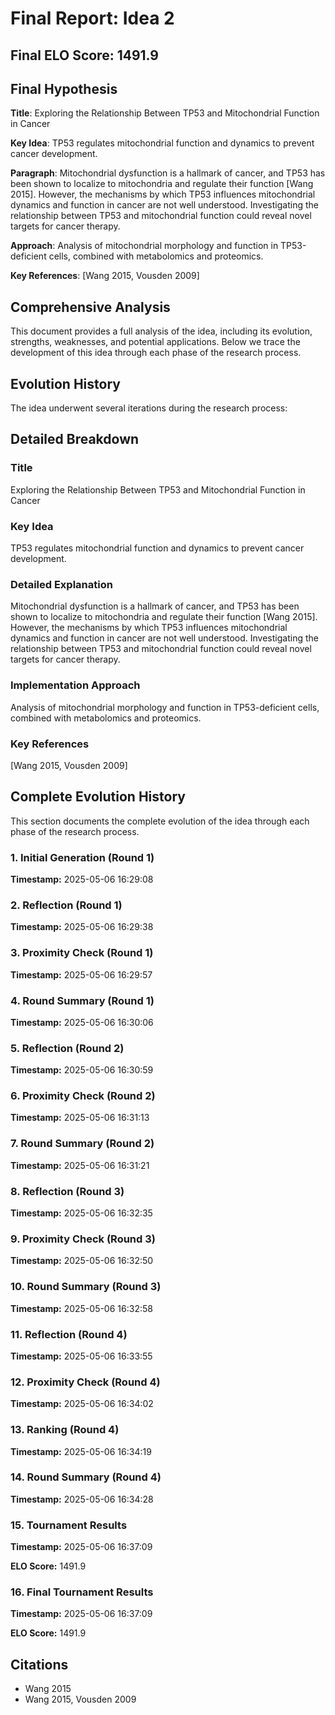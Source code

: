 # Final Report: Idea 2

## Final ELO Score: 1491.9

## Final Hypothesis

**Title**: Exploring the Relationship Between TP53 and Mitochondrial Function in Cancer

**Key Idea**: TP53 regulates mitochondrial function and dynamics to prevent cancer development.

**Paragraph**: Mitochondrial dysfunction is a hallmark of cancer, and TP53 has been shown to localize to mitochondria and regulate their function [Wang 2015]. However, the mechanisms by which TP53 influences mitochondrial dynamics and function in cancer are not well understood. Investigating the relationship between TP53 and mitochondrial function could reveal novel targets for cancer therapy.

**Approach**: Analysis of mitochondrial morphology and function in TP53-deficient cells, combined with metabolomics and proteomics.

**Key References**: [Wang 2015, Vousden 2009]

## Comprehensive Analysis

This document provides a full analysis of the idea, including its evolution, strengths, weaknesses, and potential applications. Below we trace the development of this idea through each phase of the research process.

## Evolution History

The idea underwent several iterations during the research process:

## Detailed Breakdown

### Title

Exploring the Relationship Between TP53 and Mitochondrial Function in Cancer

### Key Idea

TP53 regulates mitochondrial function and dynamics to prevent cancer development.

### Detailed Explanation

Mitochondrial dysfunction is a hallmark of cancer, and TP53 has been shown to localize to mitochondria and regulate their function [Wang 2015]. However, the mechanisms by which TP53 influences mitochondrial dynamics and function in cancer are not well understood. Investigating the relationship between TP53 and mitochondrial function could reveal novel targets for cancer therapy.

### Implementation Approach

Analysis of mitochondrial morphology and function in TP53-deficient cells, combined with metabolomics and proteomics.

### Key References

[Wang 2015, Vousden 2009]

## Complete Evolution History

This section documents the complete evolution of the idea through each phase of the research process.

### 1. Initial Generation (Round 1)
**Timestamp:** 2025-05-06 16:29:08



### 2. Reflection (Round 1)
**Timestamp:** 2025-05-06 16:29:38



### 3. Proximity Check (Round 1)
**Timestamp:** 2025-05-06 16:29:57



### 4. Round Summary (Round 1)
**Timestamp:** 2025-05-06 16:30:06



### 5. Reflection (Round 2)
**Timestamp:** 2025-05-06 16:30:59



### 6. Proximity Check (Round 2)
**Timestamp:** 2025-05-06 16:31:13



### 7. Round Summary (Round 2)
**Timestamp:** 2025-05-06 16:31:21



### 8. Reflection (Round 3)
**Timestamp:** 2025-05-06 16:32:35



### 9. Proximity Check (Round 3)
**Timestamp:** 2025-05-06 16:32:50



### 10. Round Summary (Round 3)
**Timestamp:** 2025-05-06 16:32:58



### 11. Reflection (Round 4)
**Timestamp:** 2025-05-06 16:33:55



### 12. Proximity Check (Round 4)
**Timestamp:** 2025-05-06 16:34:02



### 13. Ranking (Round 4)
**Timestamp:** 2025-05-06 16:34:19



### 14. Round Summary (Round 4)
**Timestamp:** 2025-05-06 16:34:28



### 15. Tournament Results
**Timestamp:** 2025-05-06 16:37:09

**ELO Score:** 1491.9



### 16. Final Tournament Results
**Timestamp:** 2025-05-06 16:37:09

**ELO Score:** 1491.9



## Citations

- Wang 2015
- Wang 2015, Vousden 2009
